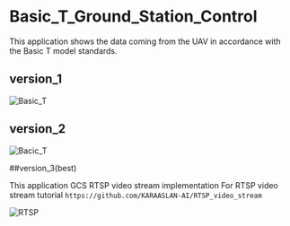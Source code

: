 # Basic_T_Ground_Station_Control

This application shows the data coming from the UAV in accordance with the Basic T model standards.

## version_1
![Basic_T](https://github.com/KARAASLAN-AI/Basic_T_Ground_Station_Control/blob/main/pygame%20window%202021-07-18%2013-09-14.gif)

## version_2
![Bacic_T](https://github.com/KARAASLAN-AI/Basic_T_Ground_Station_Control/blob/main/Raclab%20Aybars%202021-07-30%2019-29-06.gif)

##version_3(best)

This application GCS RTSP video stream implementation
For RTSP video stream tutorial
`https://github.com/KARAASLAN-AI/RTSP_video_stream` <br/>

![RTSP](https://github.com/KARAASLAN-AI/Basic_T_Ground_Station_Control/blob/main/ezgif.com-gif-maker.gif)
